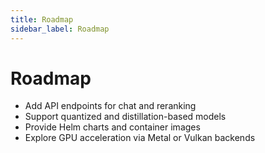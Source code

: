 ```yaml
---
title: Roadmap
sidebar_label: Roadmap
---
```


# Roadmap

- Add API endpoints for chat and reranking
- Support quantized and distillation-based models
- Provide Helm charts and container images
- Explore GPU acceleration via Metal or Vulkan backends
